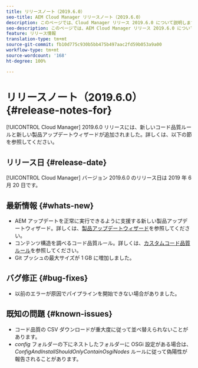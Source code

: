 ```yaml
---
title: リリースノート（2019.6.0）
seo-title: AEM Cloud Manager リリースノート（2019.6.0）
description: このページでは、Cloud Manager リリース 2019.6.0 について説明します。
seo-description: このページでは、AEM Cloud Manager リリース 2019.6.0 について説明します。
feature: リリース情報
translation-type: tm+mt
source-git-commit: fb10d775c930b5bb475b497aac2fd59b053a9a00
workflow-type: tm+mt
source-wordcount: '168'
ht-degree: 100%

---
```


# リリースノート（2019.6.0） {#release-notes-for}

[!UICONTROL Cloud Manager] 2019.6.0 リリースには、新しいコード品質ルールと新しい製品アップデートウィザードが追加されました。詳しくは、以下の節を参照してください。

## リリース日 {#release-date}

[!UICONTROL Cloud Manager] バージョン 2019.6.0 のリリース日は 2019 年 6 月 20 日です。

## 最新情報 {#whats-new}

* AEM アップデートを正常に実行できるように支援する新しい製品アップデートウィザード。詳しくは、[製品アップデートウィザード](overview-productupdate-wizard.md)を参照してください。
* コンテンツ構造を調べるコード品質ルール。詳しくは、[カスタムコード品質ルール](custom-code-quality-rules.md)を参照してください。
* Git プッシュの最大サイズが 1 GB に増加しました。

## バグ修正 {#bug-fixes}

* 以前のエラーが原因でパイプラインを開始できない場合がありました。

## 既知の問題 {#known-issues}

* コード品質の CSV ダウンロードが重大度に従って並べ替えられないことがあります。
* *config* フォルダーの下にネストしたフォルダーに OSGi 設定がある場合は、*ConfigAndInstallShouldOnlyContainOsgiNodes* ルールに従って偽陽性が報告されることがあります。